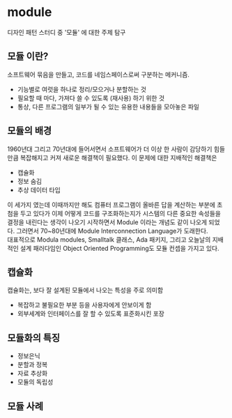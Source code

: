 # module
디자인 패턴 스터디 중 '모듈' 에 대한 주제 탐구

## 모듈 이란?

소프트웨어 묶음을 만들고, 코드를 네임스페이스로써 구분하는 메커니즘.

* 기능별로 여럿을 하나로 정리/모으거나 분할하는 것
* 필요할 때 마다, 가져다 쓸 수 있도록 (재사용) 하기 위한 것
* 통상, 다른 프로그램의 일부가 될 수 있는 유용한 내용들을 모아놓은 파일

## 모듈의 배경

1960년대 그리고 70년대에 들어서면서 소프트웨어가 더 이상 한 사람이 감당하기 힘들 만큼 복잡해지고 커져 새로운 해결책이 필요했다.
이 문제에 대한 지배적인 해결책은
* 캡슐화  
* 정보 숨김
* 추상 데이터 타입

이 세가지 였는데 이때까지만 해도 컴퓨터 프로그램이 올바른 답을 계산하는 부분에 초첨을 두고 있다가
이제 어떻게 코드를 구조화하는지가 시스템의 다른 중요한 속성들을 결정을 내린다는 생각이 나오기 시작하면서 Module 이라는 개념도 같이 나오게 되었다. 그러면서 70~80년대에 Module Interconnection Language가 도래한다.\
대표적으로 Modula modules, Smalltalk 클래스, Ada 패키지, 그리고 오늘날의 지배적인 설계 패러다임인 Object Oriented Programming도 모듈 컨셉을 가지고 있다.

## 캡슐화 

캡슐화는, 보다 잘 설계된 모듈에서 나오는 특성을 주로 의미함

* 복잡하고 불필요한 부분 등을 사용자에게 안보이게 함
* 외부세계와 인터페이스를 잘 할 수 있도록 표준화시킨 포장

## 모듈화의 특징

* 정보은닉
* 분할과 정복
* 자료 추상화
* 모듈의 독립성

## 모듈 사례

